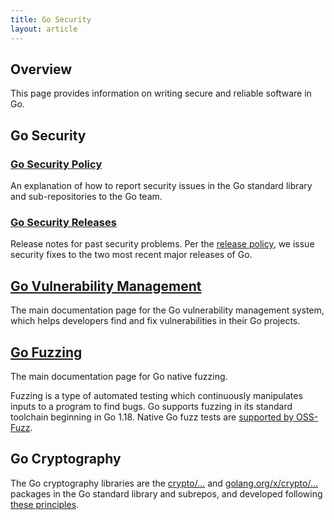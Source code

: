 ```yaml
---
title: Go Security
layout: article
---
```

 
## Overview

This page provides information on writing secure and reliable software in Go.

## Go Security

### [Go Security Policy](/security/policy)

An explanation of how to report security issues in the Go standard library and sub-repositories to the Go team.

### [Go Security Releases](/doc/devel/release)

Release notes for past security problems. Per the [release
policy](/doc/devel/release#policy), we issue security fixes to
the two most recent major releases of Go.

## [Go Vulnerability Management](/security/vuln)

The main documentation page for the Go vulnerability management system,
which helps developers find and fix vulnerabilities in their Go projects.

## [Go Fuzzing](/doc/fuzz)

The main documentation page for Go native fuzzing.

Fuzzing is a type of automated testing which continuously manipulates inputs
to a program to find bugs.
Go supports fuzzing in its standard toolchain beginning in Go 1.18.
Native Go fuzz tests are [supported by OSS-Fuzz](https://google.github.io/oss-fuzz/getting-started/new-project-guide/go-lang/#native-go-fuzzing-support).

## Go Cryptography

The Go cryptography libraries are the [crypto/…](https://pkg.go.dev/crypto)
and [golang.org/x/crypto/…](https://pkg.go.dev/golang.org/x/crypto) packages
in the Go standard library and subrepos,
and developed following [these principles](https://go.googlesource.com/proposal/+/master/design/cryptography-principles.md).
